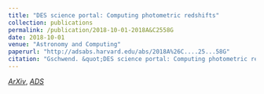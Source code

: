 ```yaml
---
title: "DES science portal: Computing photometric redshifts"
collection: publications
permalink: /publication/2018-10-01-2018A&C2558G
date: 2018-10-01
venue: "Astronomy and Computing"
paperurl: "http://adsabs.harvard.edu/abs/2018A%26C....25...58G"
citation: "Gschwend. &quot;DES science portal: Computing photometric redshifts.&quot; <i>Astronomy and Computing</i>, 25:, Oct 2018"
---
```


[*ArXiv*](https://arxiv.org/abs/1708.05643), [*ADS*](http://adsabs.harvard.edu/abs/2018A%26C....25...58G)
